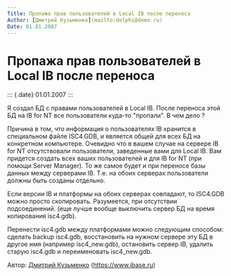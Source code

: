 ```yaml
---
Title: Пропажа прав пользователей в Local IB после переноса
Author: [Дмитрий Кузьменко](mailto:delphi@demo.ru)
Date: 01.01.2007
---
```



Пропажа прав пользователей в Local IB после переноса
====================================================

::: {.date}
01.01.2007
:::

Я создал БД с правами пользователей в Local IB. После переноса этой БД
на IB for NT все пользователи куда-то \"пропали\". В чем дело ?

Причина в том, что информация о пользователях IB хранится в специальном
файле ISC4.GDB, и является общей для всех БД на конкретном компьютере.
Очевидно что в вашем случае на сервере IB for NT отсутствовали
пользователи, заведенные вами для Local IB. Вам придется создать всех
ваших пользователей и для IB for NT (при помощи Server Manager). То же
самое будет и при переносе базы данных между серверами IB. Т.е. на обоих
серверах пользователи должны быть созданы отдельно.

Если версии IB и платформы на обоих серверах совпадают, то ISC4.GDB
можно просто скопировать. Разумеется, при отсутствии подсоединений. (еще
лучше вообще выключить сервер БД на время копирования isc4.gdb).

Перенести isc4.gdb между платформами можно следующим способом: сделать
backup isc4.gdb, восстановить на нужном сервере эту БД в другое имя
(например isc4\_new.gdb), остановить сервер IB, удалить старую isc4.gdb
и переименовать isc4\_new.gdb.

Автор: [Дмитрий Кузьменко](mailto:delphi@demo.ru)
(<https://www.ibase.ru>)
